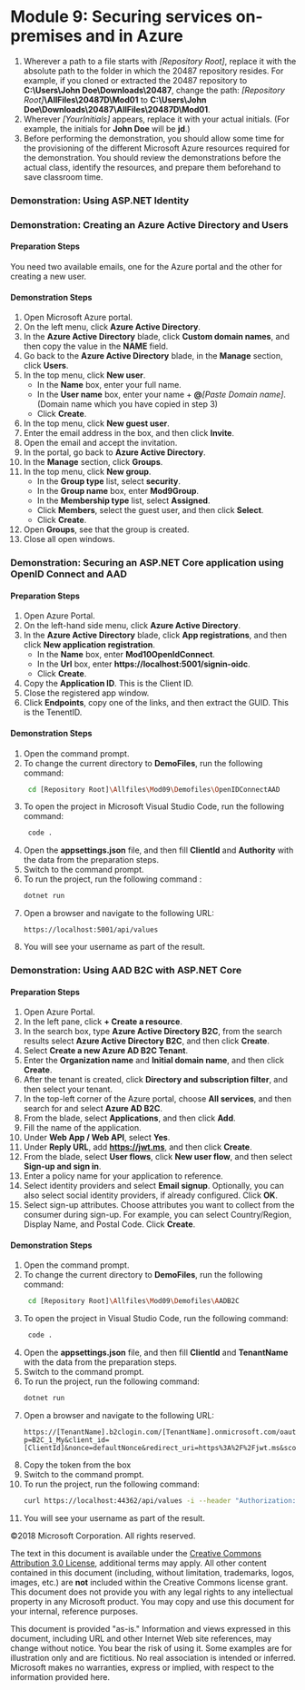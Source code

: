 # Module 9: Securing services on-premises and in Azure

1. Wherever a path to a file starts with *[Repository Root]*, replace it with the absolute path to the folder in which the 20487 repository resides.
 For example, if you cloned or extracted the 20487 repository to **C:\Users\John Doe\Downloads\20487**, change the path: *[Repository Root]***\AllFiles\20487D\Mod01** to **C:\Users\John Doe\Downloads\20487\AllFiles\20487D\Mod01**.
2. Wherever *[YourInitials]* appears, replace it with your actual initials. (For example, the initials for **John Doe** will be **jd**.)
3. Before performing the demonstration, you should allow some time for the provisioning of the different Microsoft Azure resources required for the demonstration. You should review the demonstrations before the actual class, identify the resources, and prepare them beforehand to save classroom time.


### Demonstration: Using ASP.NET Identity


### Demonstration: Creating an Azure Active Directory and Users

#### Preparation Steps

  You need two available emails, one for the Azure portal and the other for creating a new user.

#### Demonstration Steps

1. Open Microsoft Azure portal.
2. On the left menu, click **Azure Active Directory**.
3. In the **Azure Active Directory** blade, click **Custom domain names**, and then copy the value in the **NAME** field.
4. Go back to the **Azure Active Directory** blade, in the **Manage** section, click **Users**.
5. In the top menu, click **New user**.
    - In the **Name** box, enter your full name.
    - In the **User name** box, enter your name + **@***[Paste Domain name]*. (Domain name which you have copied in step 3)
    - Click **Create**.
6. In the top menu, click **New guest user**.
7. Enter the email address in the box, and then click **Invite**.
8. Open the email and accept the invitation.
9. In the portal, go back to **Azure Active Directory**.
10. In the **Manage** section, click **Groups**.
11. In the top menu, click **New group**.
    - In the **Group type** list, select **security**.
    - In the **Group name** box, enter **Mod9Group**.
    - In the **Membership type** list, select **Assigned**.
    - Click **Members**, select the guest user, and then click **Select**.
    - Click **Create**.
12. Open **Groups**, see that the group is created.
13. Close all open windows.


### Demonstration: Securing an ASP.NET Core application using OpenID Connect and AAD

#### Preparation Steps

1. Open Azure Portal.
2. On the left-hand side menu, click **Azure Active Directory**.
3. In the **Azure Active Directory** blade, click **App registrations**, and then click **New application registration**.
   - In the **Name** box, enter **Mod10OpenIdConnect**.
   - In the **Url** box, enter **https://localhost:5001/signin-oidc**.
   - Click **Create**.
4. Copy the **Application ID**. This is the Client ID.
5. Close the registered app window.
6. Click **Endpoints**, copy one of the links, and then extract the GUID. This is the TenentID.

#### Demonstration Steps

1. Open the command prompt.
2. To change the current directory to **DemoFiles**, run the following command:
   ```bash
    cd [Repository Root]\Allfiles\Mod09\Demofiles\OpenIDConnectAAD
   ```
3. To open the project in Microsoft Visual Studio Code, run the following command:
   ```bash
    code .
   ``` 
4. Open the **appsettings.json** file, and then fill **ClientId** and **Authority** with the data from the preparation steps.
5. Switch to the command prompt.
6. To run the project, run the following command :
    ```bash
    dotnet run    
    ```
7. Open a browser and navigate to the following URL:
    ```url
    https://localhost:5001/api/values
    ```
8. You will see your username as part of the result.

### Demonstration: Using AAD B2C with ASP.NET Core

#### Preparation Steps

1. Open Azure Portal.
2. In the left pane, click **+ Create a resource**.
3. In the search box, type **Azure Active Directory B2C**, from the search results select **Azure Active Directory B2C**, and then click **Create**.
4. Select **Create a new Azure AD B2C Tenant**.
5. Enter the **Organization name** and **Initial domain name**, and then click **Create**.
6. After the tenant is created, click **Directory and subscription filter**, and then select your tenant.
7. In the top-left corner of the Azure portal, choose **All services**, and then search for and select **Azure AD B2C**.
8. From the blade, select **Applications**, and then click **Add**.
9. Fill the name of the application.
10. Under **Web App / Web API**, select **Yes**.
11. Under **Reply URL**, add **https://jwt.ms**, and then click **Create**.
12. From the blade, select **User flows**, click **New user flow**, and then select **Sign-up and sign in**.
13. Enter a policy name for your application to reference.
14. Select identity providers and select **Email signup**. Optionally, you can also select social identity providers, if already configured. Click **OK**.
15. Select sign-up attributes. Choose attributes you want to collect from the consumer during sign-up. For example, you can select Country/Region, Display Name, and Postal Code. Click **Create**.

#### Demonstration Steps

1. Open the command prompt.
2. To change the current directory to **DemoFiles**, run the following command:
   ```bash
    cd [Repository Root]\Allfiles\Mod09\Demofiles\AADB2C
   ```
3. To open the project in Visual Studio Code, run the following command:
   ```bash
    code .
   ``` 
4. Open the **appsettings.json** file, and then fill **ClientId** and **TenantName** with the data from the preparation steps.
5. Switch to the command prompt.
6. To run the project, run the following command:
    ```bash
    dotnet run    
    ```
7. Open a browser and navigate to the following URL:
    ```url
    https://[TenantName].b2clogin.com/[TenantName].onmicrosoft.com/oauth2/v2.0/authorize?p=B2C_1_My&client_id=[ClientId]&nonce=defaultNonce&redirect_uri=https%3A%2F%2Fjwt.ms&scope=openid&response_type=id_token&prompt=login
    ```
8. Copy the token from the box
9. Switch to the command prompt.
10. To run the project, run the following command:
    ```bash
    curl https://localhost:44362/api/values -i --header "Authorization: Bearer [Token]"    
    ```
11. You will see your username as part of the result.

©2018 Microsoft Corporation. All rights reserved.

The text in this document is available under the [Creative Commons Attribution 3.0 License](https://creativecommons.org/licenses/by/3.0/legalcode), additional terms may apply. All other content contained in this document (including, without limitation, trademarks, logos, images, etc.) are **not** included within the Creative Commons license grant. This document does not provide you with any legal rights to any intellectual property in any Microsoft product. You may copy and use this document for your internal, reference purposes.

This document is provided &quot;as-is.&quot; Information and views expressed in this document, including URL and other Internet Web site references, may change without notice. You bear the risk of using it. Some examples are for illustration only and are fictitious. No real association is intended or inferred. Microsoft makes no warranties, express or implied, with respect to the information provided here.